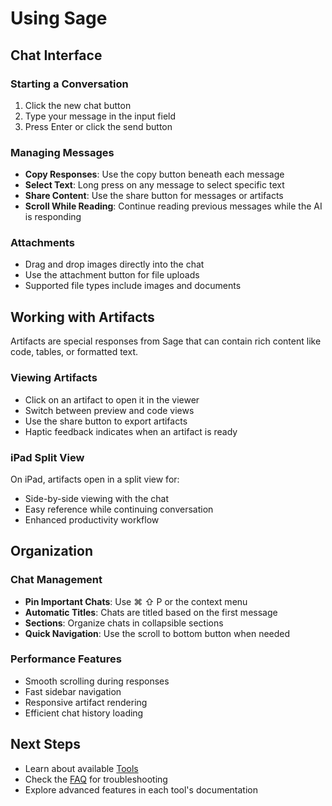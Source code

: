 # Using Sage

## Chat Interface

### Starting a Conversation
1. Click the new chat button
2. Type your message in the input field
3. Press Enter or click the send button

### Managing Messages
- **Copy Responses**: Use the copy button beneath each message
- **Select Text**: Long press on any message to select specific text
- **Share Content**: Use the share button for messages or artifacts
- **Scroll While Reading**: Continue reading previous messages while the AI is responding

### Attachments
- Drag and drop images directly into the chat
- Use the attachment button for file uploads
- Supported file types include images and documents

## Working with Artifacts

Artifacts are special responses from Sage that can contain rich content like code, tables, or formatted text.

### Viewing Artifacts
- Click on an artifact to open it in the viewer
- Switch between preview and code views
- Use the share button to export artifacts
- Haptic feedback indicates when an artifact is ready

### iPad Split View
On iPad, artifacts open in a split view for:
- Side-by-side viewing with the chat
- Easy reference while continuing conversation
- Enhanced productivity workflow

## Organization

### Chat Management
- **Pin Important Chats**: Use ⌘ ⇧ P or the context menu
- **Automatic Titles**: Chats are titled based on the first message
- **Sections**: Organize chats in collapsible sections
- **Quick Navigation**: Use the scroll to bottom button when needed

### Performance Features
- Smooth scrolling during responses
- Fast sidebar navigation
- Responsive artifact rendering
- Efficient chat history loading

## Next Steps
- Learn about available [Tools](./tools.md)
- Check the [FAQ](./faq.md) for troubleshooting
- Explore advanced features in each tool's documentation

